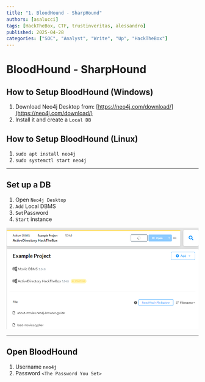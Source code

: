 ```yaml
---
title: "1. BloodHound - SharpHound"
authors: [asalucci]
tags: [HackTheBox, CTF, trustinveritas, alessandro]
published: 2025-04-28
categories: ["SOC", "Analyst", "Write", "Up", "HackTheBox"]
---
```


# BloodHound - SharpHound

## How to Setup BloodHound (Windows)

1. Download Neo4j Desktop from: [https://neo4j.com/download/](https://neo4j.com/download/)
2. Install it and create a `Local DB`

## How to Setup BloodHound (Linux)

1. `sudo apt install neo4j`
2. `sudo systemctl start neo4j`

---

## Set up a DB

1. Open `Neo4j Desktop`
2. `Add` Local DBMS
3. `Set`Password
4. `Start` instance

![Example-Neo4j-Database](img/Example-Neo4j-Database.png)

---

## Open BloodHound

1. Username `neo4j`
2. Password `<The Password You Set>`
